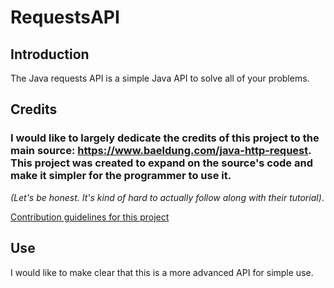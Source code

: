 # RequestsAPI
## Introduction
The Java requests API is a simple Java API to solve all of your problems.
## Credits
### I would like to largely dedicate the credits of this project to the main source: https://www.baeldung.com/java-http-request. This project was created to expand on the source's  code and make it simpler for the programmer to use it. 
*(Let's be honest. It's kind of hard to actually follow along with their tutorial)*.

[Contribution guidelines for this project](sources.md)

## Use
I would like to make clear that this is a more advanced API for simple use.

